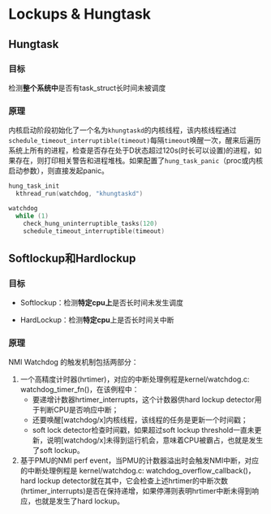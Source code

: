 # Lockups & Hungtask

## Hungtask

### 目标

检测**整个系统中**是否有task_struct长时间未被调度

### 原理

内核启动阶段初始化了一个名为`khungtaskd`的内核线程，该内核线程通过`schedule_timeout_interruptible(timeout)`每隔`timeout`唤醒一次，醒来后遍历系统上所有的进程，检查是否存在处于D状态超过120s(时长可以设置)的进程，如果存在，则打印相关警告和进程堆栈。如果配置了`hung_task_panic`（proc或内核启动参数），则直接发起panic。

```c
hung_task_init
  kthread_run(watchdog, "khungtaskd")

watchdog
  while (1)
    check_hung_uninterruptible_tasks(120)
    schedule_timeout_interruptible(timeout)
```

## Softlockup和Hardlockup

### 目标

- Softlockup：检测**特定cpu上**是否长时间未发生调度

- HardLockup：检测**特定cpu**上是否长时间关中断

### 原理

NMI Watchdog 的触发机制包括两部分：

1. 一个高精度计时器(hrtimer)，对应的中断处理例程是kernel/watchdog.c: watchdog_timer_fn()，在该例程中：
   - 要递增计数器hrtimer_interrupts，这个计数器供hard lockup detector用于判断CPU是否响应中断；
   - 还要唤醒[watchdog/x]内核线程，该线程的任务是更新一个时间戳；
   - soft lock detector检查时间戳，如果超过soft lockup threshold一直未更新，说明[watchdog/x]未得到运行机会，意味着CPU被霸占，也就是发生了soft lockup。
2. 基于PMU的NMI perf event，当PMU的计数器溢出时会触发NMI中断，对应的中断处理例程是 kernel/watchdog.c: watchdog_overflow_callback()，hard lockup detector就在其中，它会检查上述hrtimer的中断次数(hrtimer_interrupts)是否在保持递增，如果停滞则表明hrtimer中断未得到响应，也就是发生了hard lockup。